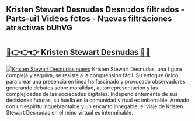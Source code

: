 ## Kristen Stewart Desnudas D𝚎sn𝚞dos filtr𝚊dos - Parts-ui1 Vid𝚎os f𝚘tos - N𝚞evas filtr𝚊ciones atr𝚊ctivas bUhVG

# <h2><a href="http://mb521i.tromn.icu/?c=Kristen+Stewart+Desnudas">🔗👉👉👉 Kristen Stewart Desnudas 🔗🔗</a></h2>

[![Kristen Stewart Desnudas nuevo](https://i.imgur.com/pEAQMta.gif)](http://mb521i.tromn.icu/?c=Kristen+Stewart+Desnudas)
Kristen Stewart Desnudas, una figura compleja y esquiva, se resiste a la comprensión fácil. Su enfoque único para crear una presencia en línea ha fascinado y provocado observadores, generando debates sobre moralidad, autorrepresentación y las complejidades de las sociedades digitales. Independientemente de sus decisiones futuras, su huella en la comunidad virtual es imborrable. Armado con un espíritu inquebrantable y un encanto innegable, el viaje de Kristen Stewart Desnudas en el reino virtual es interminable.
